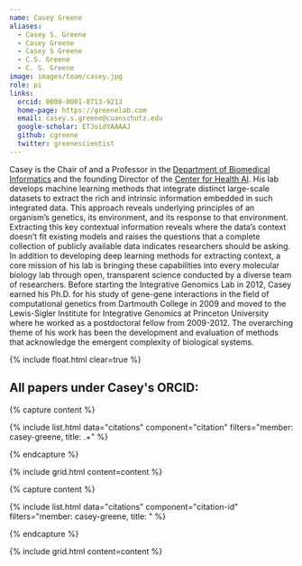 ```yaml
---
name: Casey Greene
aliases:
  - Casey S. Greene
  - Casey Greene
  - Casey S Greene
  - C.S. Greene
  - C. S. Greene
image: images/team/casey.jpg
role: pi
links:
  orcid: 0000-0001-8713-9213
  home-page: https://greenelab.com
  email: casey.s.greene@cuanschutz.edu
  google-scholar: ETJoidYAAAAJ
  github: cgreene
  twitter: greenescientist
---
```


Casey is the Chair of and a Professor in the [Department of Biomedical Informatics](https://medschool.cuanschutz.edu/dbmi) and the founding Director of the [Center for Health AI](https://medschool.cuanschutz.edu/ai).
His lab develops machine learning methods that integrate distinct large-scale datasets to extract the rich and intrinsic information embedded in such integrated data.
This approach reveals underlying principles of an organism’s genetics, its environment, and its response to that environment.
Extracting this key contextual information reveals where the data’s context doesn’t fit existing models and raises the questions that a complete collection of publicly available data indicates researchers should be asking.
In addition to developing deep learning methods for extracting context, a core mission of his lab is bringing these capabilities into every molecular biology lab through open, transparent science conducted by a diverse team of researchers.
Before starting the Integrative Genomics Lab in 2012, Casey earned his Ph.D. for his study of gene-gene interactions in the field of computational genetics from Dartmouth College in 2009 and moved to the Lewis-Sigler Institute for Integrative Genomics at Princeton University where he worked as a postdoctoral fellow from 2009-2012.
The overarching theme of his work has been the development and evaluation of methods that acknowledge the emergent complexity of biological systems.

{% include float.html clear=true %}

## All papers under Casey's ORCID:

{% capture content %}

{% include list.html data="citations" component="citation" filters="member: casey-greene, title: .+" %}

{% endcapture %}

{% include grid.html content=content %}

{% capture content %}

{% include list.html data="citations" component="citation-id" filters="member: casey-greene, title: " %}

{% endcapture %}

{% include grid.html content=content %}
